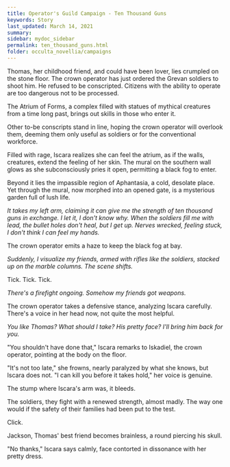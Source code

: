 ```yaml
---
title: Operator's Guild Campaign - Ten Thousand Guns
keywords: Story
last_updated: March 14, 2021
summary: 
sidebar: mydoc_sidebar
permalink: ten_thousand_guns.html
folder: occulta_novellia/campaigns
---
```


Thomas, her childhood friend, and could have been lover, lies crumpled on the stone floor. The crown operator has just ordered the Grevan soldiers to shoot him. He refused to be conscripted. Citizens with the ability to operate are too dangerous not to be processed.

The Atrium of Forms, a complex filled with statues of mythical creatures from a time long past, brings out skills in those who enter it.

Other to-be conscripts stand in line, hoping the crown operator will overlook them, deeming them only useful as soldiers or for the conventional workforce.

Filled with rage, Iscara realizes she can feel the atrium, as if the walls, creatures, extend the feeling of her skin. The mural on the southern wall glows as she subconsciously pries it open, permitting a black fog to enter.

Beyond it lies the impassible region of Aphantasia, a cold, desolate place. Yet through the mural, now morphed into an opened gate, is a mysterious garden full of lush life.

*It takes my left arm, claiming it can give me the strength of ten thousand guns in exchange. I let it, I don't know why. When the soldiers fill me with lead, the bullet holes don't heal, but I get up. Nerves wrecked, feeling stuck, I don't think I can feel my hands.*

The crown operator emits a haze to keep the black fog at bay.

*Suddenly, I visualize my friends, armed with rifles like the soldiers, stacked up on the marble columns. The scene shifts.*

Tick. Tick. Tick.

*There's a firefight ongoing. Somehow my friends got weapons.*

The crown operator takes a defensive stance, analyzing Iscara carefully. There's a voice in her head now, not quite the most helpful.

*You like Thomas? What should I take? His pretty face? I'll bring him back for you.*

"You shouldn't have done that," Iscara remarks to Iskadiel, the crown operator, pointing at the body on the floor.

"It's not too late," she frowns, nearly paralyzed by what she knows, but Iscara does not. "I can kill you before it takes hold," her voice is genuine.

The stump where Iscara's arm was, it bleeds.

The soldiers, they fight with a renewed strength, almost madly. The way one would if the safety of their families had been put to the test.

Click.

Jackson, Thomas' best friend becomes brainless, a round piercing his skull.

"No thanks," Iscara says calmly, face contorted in dissonance with her pretty dress.
